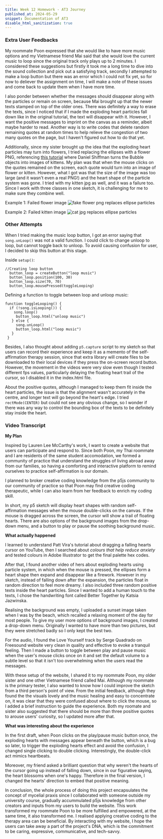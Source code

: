 ```yaml
---
title: Week 12 Homework - AT3 Journey 
published_at: 2024-05-29
snippet: Documentation of AT3
disable_html_sanitization: true
---
```


### Extra User Feedbacks 

My roommate Poon expressed that she would like to have more music options and my Vietnamese friend Mai said that she would love the current music to loop since the original track only plays up to 2 minutes. I considered these suggestions but firstly it took me a long time to dive into the sound collection and pick out a satisfying track, secondly I attempted to make a loop button but there was an error which I could not fix yet, so for now to deliever the assignment on time, I will make a note of these issues and come back to update them when I have more time.

I also ponder between whether the messages should disappear along with the particles or remain on screen, because Mai brought up that the newer texts stamped on top of the older ones. There was definitely a way to erase the texts, since I noticed that if I made the exploding heart particles fall down like in the original tutorial, the text will disappear with it. However, I want the positive messages to imprint on the canvas as a reminder, albeit maybe harder to read. Another way is to write codes that delete random remaining quotes at random times to help relieve the congestion of two many quotes on the page, but I haven't figured out how to do that yet.

Additionally, since my sister brought up the idea that the exploding heart particles may turn into flowers, I tried replacing the ellipses with a flower PNG, referencing [this tutorial](https://www.youtube.com/watch?v=i2C1hrJMwz0) where Daniel Shiffman turns the Bubble objects into images of kittens. My plan was that when the mouse clicks on the quotes remained on the screen, each quote would turn into an image of flower or kitten. However, what I got was that the size of the image was too large (and it wasn't even a real PNG!) and the heart shape of the particle system was gone. I tried with my kitten jpg as well, and it was a failure too. Since I work with three classes in one sketch, it is challenging for me to make sure they combine well.

Example 1: Failed flower image
![fake flower png replaces ellipse particles](/hw_12/flower_fakepng.png)

Example 2: Failed kitten image
![cat jpg replaces ellipse particles](/hw_12/cat_failed.png)

### Other Attempts

When I tried making the music loop button, I got an error saying that `song.unLoop()` was not a valid function. I could click to change unloop to loop, but cannot toggle back to unloop. To avoid causing confusion for user, I decided to skip this button at this stage.

Inside `setup()`:
```
//Creating loop button
  button_loop = createButton("loop music")
  button_loop.position(100, 30)
  button_loop.size(70, 70)
  button_loop.mousePressed(toggleLooping)
```

Defining a function to toggle between loop and unloop music:
```
function toggleLooping() {
  if (!song.isLooping()) {
    song.loop()
     button_loop.html("unloop music")
   } else {
     song.unLoop()
     button_loop.html("loop music")
   }
 }
```

Besides, I also thought about adding `p5.capture` script to my sketch so that users can record their experience and keep it as a memento of the self-affirmation therapy session, since that extra library will create files to be downloaded to their local devices if they press the on-screen record button. However, the movement in the videos were very slow even though I tested different fps values, particularly delaying the floating heart trail of the cursor, so I disabled it in the index.html file.

About the positive quotes, although I managed to keep them fit inside the heart particles, the issue is that the alignment wasn't accurately in the centre, and longer text will go beyond the heart's edge. I tried `rectMode(CENTER)` but could not see any obvious change, so I wonder if there was any way to control the bounding box of the texts to be definitely stay inside the heart.


### Video Transcript

**My Plan**

Inspired by Lauren Lee McCarthy's work, I want to create a website that users can participate and respond to. Since both Poon, my Thai roommate and I are residents of the same student accomodation, we formed a community of practice that understand the struggles of living abroad away from our families, so having a comforting and interactive platform to remind ourselves to practice self-affirmation is our domain. 

I planned to broker creative coding knowledge from the p5js community to our community of practice so that Poon may find creative coding therapeutic, while I can also learn from her feedback to enrich my coding skill.

In short, my p5 sketch will display heart shapes with random self-affirmation messages when the mouse double-clicks on the canvas. If the mouse is dragged across the screen, the cursor will show a trail of floating hearts. There are also options of the background images from the drop-down menu, and a button to play or pause the soothing background music.


**What actually happened**

I learned to understand Patt Vira's tutorial about dragging a falling hearts cursor on YouTube, then I searched about *colours that help reduce anxiety* and tested colours in Adobe Illustrator to get the final palette hex codes. 

After that, I found another video of hers about exploding hearts using particle system, in which when the mouse is pressed, the ellipses form a heart shape then expand and disappear like a firework. However in my sketch, instead of falling down after the expansion, the particles float in random direction to feel more dreamy. I also included three random positive texts inside the heart particles. Since I wanted to add a human touch to the texts, I chose the handwriting font called Better Together by Katsia Jazwinska.

Realising the background was empty, I uploaded a sunset image taken when I was by the beach, which recalled a relaxing moment of the day for most people. To give my user more options of background images, I created a drop-down menu. Originally I wanted to have more than two pictures, but they were stretched badly so I only kept the best two.

For the audio, I found the Love Yourself track by Serge Quadrado on Freesound website very clean in quality and effective to evoke a tranquil feeling. Then I made a button to toggle between play and pause music when the user's mouse clicks once on it and set the default volume to a subtle level so that it isn't too overwhelming when the users read the messages.

With these setup of the website, I shared it to my roommate Poon, my older sister and one other Vietnamese friend called Mai. Although my roommate is the primary tester, I also wanted to know how I could improve the sketch from a third person's point of view. From the initial feedback, although they found the the visuals lovely and the music healing and easy to concentrate on, it was clear that they were confused about where to click the mouse, so I added a brief instruction to guide the experience. Both my roomate and sister also suggested that there should be more than three positive quotes to arouse users' curiosity, so I updated more after that. 


**What was interesting about the experience**

In the first draft, when Poon clicks on the play/pause music button once, the exploding hearts with messages appear beneath the button, which is a bug so later, to trigger the exploding hearts effect and avoid the confusion, I changed single clicking to double clicking. Interestingly, the double-click act mimics heartbeats. 

Moreover, my friend asked a brilliant question that why weren't the hearts of the cursor going up instead of falling down, since in our figurative saying, the heart blossoms when one's happy. Therefore in the final version, I changed the hearts' direction to embed that positive meaning.

In conclusion, the whole process of doing this project encapsulates the concept of mycelial praxis since I collaborated with someone outside my university course, gradually accummulated p5js knowledge from other creators and inputs from my users to build the website. This work transformed my roommate Poon to be more fulfilled and empowered, at the same time, it also transformed me. I realised applying creative coding to the therapy area can be beneficial. By interacting with my website, I hope the users can take away a part of the project's DNA, which is the commitment to be caring, expressive, communicative, and tech-savvy.






